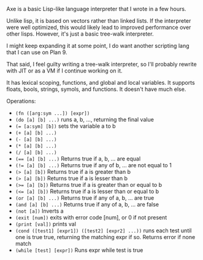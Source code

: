 Axe is a basic Lisp-like language interpreter that I wrote in a few hours.

Unlike lisp, it is based on vectors rather than linked lists.
If the interpreter were well optimized, this would likely lead to improved
performance over other lisps.  However, it's just a basic tree-walk interpreter.

I might keep expanding it at some point, I do want another scripting lang
that I can use on Plan 9.

That said, I feel guilty writing a tree-walk interpreter, so I'll probably
rewrite with JIT or as a VM if I continue working on it.

It has lexical scoping, functions, and global and local variables.
It supports floats, bools, strings, symols, and functions.
It doesn't have much else.

Operations:
- `(fn ([arg:sym ...]) [expr])`
- `(do [a] [b] ...)` runs a, b, ..., returning the final value
- `(= [a:sym] [b])` sets the variable a to b
- `(+ [a] [b] ...)`
- `(- [a] [b] ...)`
- `(* [a] [b] ...)`
- `(/ [a] [b] ...)`
- `(== [a] [b] ...)` Returns true if a, b, ... are equal
- `(!= [a] [b] ...)` Returns true if any of b, ... are not equal to 1
- `(> [a] [b])` Returns true if a is greater than b
- `(> [a] [b])` Returns true if a is lesser than b
- `(>= [a] [b])` Returns true if a is greater than or equal to b
- `(<= [a] [b])` Returns true if a is lesser than or equal to b
- `(or [a] [b] ...)` Returns true if any of a, b, ... are true
- `(and [a] [b] ...)` Returns true if any of a, b, ... are false
- `(not [a])` Inverts a
- `(exit [num])` exits with error code [num], or 0 if not present
- `(print [val])` prints val
- `(cond ([test1] [expr1]) ([test2] [expr2] ...))` runs each test until one is true true, returning the matching expr if so.  Returns error if none match
- `(while [test] [expr])` Runs expr while test is true
